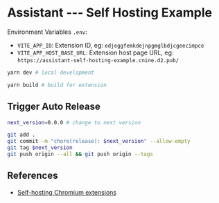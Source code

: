 # Assistant --- Self Hosting Example

Environment Variables `.env`:

- `VITE_APP_ID`: Extension ID, eg: `edjeggfemkdejnpgmglbdjcgeecimpce`
- `VITE_APP_HOST_BASE_URL`: Extension host page URL, eg: `https://assistant-self-hosting-example.cnine.d2.pub/`

```sh
yarn dev # local development

yarn build # build for extension
```

## Trigger Auto Release

```sh
next_version=0.0.0 # change to next version

git add .
git commit -m "chore(release): $next_version" --allow-empty
git tag $next_version
git push origin --all && git push origin --tags
```

## References

- [Self-hosting Chromium extensions](https://www.meziantou.net/self-hosting-chromium-extensions.htm)
